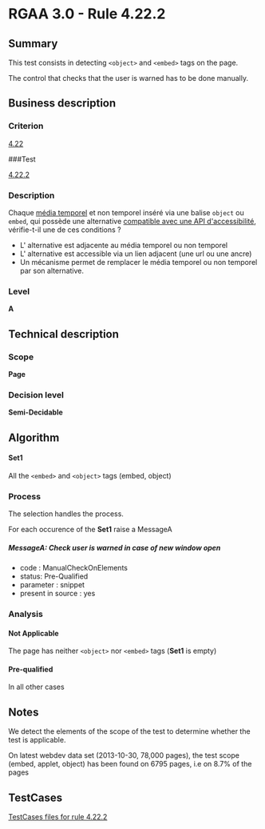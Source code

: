 # RGAA 3.0 -  Rule 4.22.2

## Summary

This test consists in detecting `<object>` and `<embed>` tags on the page.

The control that checks that the user is warned has to be done manually.

## Business description

### Criterion

[4.22](http://disic.github.io/rgaa_referentiel_en/RGAA3.0_Criteria_English_version_v1.html#crit-4-22)

###Test

[4.22.2](http://disic.github.io/rgaa_referentiel_en/RGAA3.0_Criteria_English_version_v1.html#test-4-22-2)

### Description

Chaque <a href="http://references.modernisation.gouv.fr/referentiel-technique-0#mMediaTemp">m&eacute;dia temporel</a> et non temporel ins&eacute;r&eacute; via une balise `object` ou `embed`, qui poss&egrave;de une alternative <a href="http://references.modernisation.gouv.fr/referentiel-technique-0#mCompAccess">compatible avec une API d'accessibilit&eacute;</a>, v&eacute;rifie-t-il une de ces conditions ? 
 
 * L' alternative est adjacente au m&eacute;dia temporel ou non temporel 
 * L' alternative est accessible via un lien adjacent (une url ou une ancre) 
 * Un m&eacute;canisme permet de remplacer le m&eacute;dia temporel ou non temporel par son alternative. 


### Level

**A**

## Technical description

### Scope

**Page**

### Decision level

**Semi-Decidable**

## Algorithm

#### Set1

All the `<embed>` and `<object>` tags (embed, object)

### Process

The selection handles the process.

For each occurence of the **Set1** raise a MessageA

##### MessageA: Check user is warned in case of new window open

-   code : ManualCheckOnElements
-   status: Pre-Qualified
-   parameter : snippet
-   present in source : yes

### Analysis

#### Not Applicable

The page has neither `<object>` nor `<embed>` tags (**Set1** is empty)

#### Pre-qualified

In all other cases

## Notes

We detect the elements of the scope of the test to determine whether the
test is applicable.

On latest webdev data set (2013-10-30, 78,000 pages), the test scope
(embed, applet, object) has been found on 6795 pages, i.e on 8.7% of the
pages



##  TestCases 

[TestCases files for rule 4.22.2](https://github.com/Asqatasun/Asqatasun/tree/master/rules/rules-rgaa3.0/src/test/resources/testcases/rgaa30/Rgaa30Rule042202/) 


